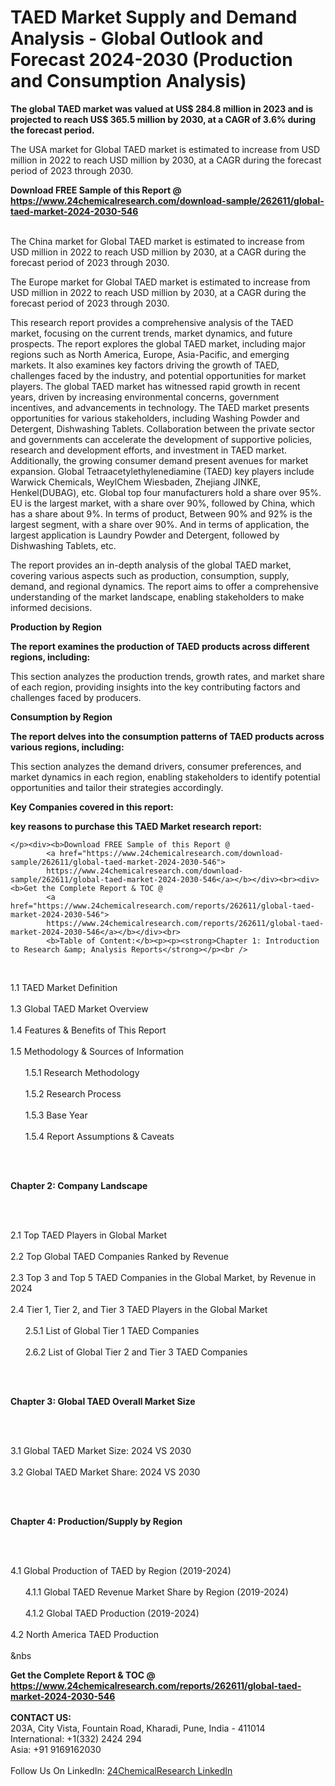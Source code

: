 <h1>TAED Market Supply and Demand Analysis - Global Outlook and Forecast 2024-2030 (Production and Consumption Analysis)</h1><p><strong>The global TAED market was valued at US$ 284.8 million in 2023 and is projected to reach US$ 365.5 million by 2030, at a CAGR of 3.6% during the forecast period. </strong></p><p>
</p><p>The USA market for Global TAED market is estimated to increase from USD million in 2022 to reach USD million by 2030, at a CAGR during the forecast period of 2023 through 2030.</p><div><b>Download FREE Sample of this Report @ 
            <a href="https://www.24chemicalresearch.com/download-sample/262611/global-taed-market-2024-2030-546">
            https://www.24chemicalresearch.com/download-sample/262611/global-taed-market-2024-2030-546</a></b></div><br><p>
</p><p>The China market for Global TAED market is estimated to increase from USD million in 2022 to reach USD million by 2030, at a CAGR during the forecast period of 2023 through 2030.</p><p>
</p><p>The Europe market for Global TAED market is estimated to increase from USD million in 2022 to reach USD million by 2030, at a CAGR during the forecast period of 2023 through 2030.</p><p>
</p><p>This research report provides a comprehensive analysis of the TAED market, focusing on the current trends, market dynamics, and future prospects. The report explores the global TAED market, including major regions such as North America, Europe, Asia-Pacific, and emerging markets. It also examines key factors driving the growth of TAED, challenges faced by the industry, and potential opportunities for market players. The global TAED market has witnessed rapid growth in recent years, driven by increasing environmental concerns, government incentives, and advancements in technology. The TAED market presents opportunities for various stakeholders, including Washing Powder and Detergent, Dishwashing Tablets. Collaboration between the private sector and governments can accelerate the development of supportive policies, research and development efforts, and investment in TAED market. Additionally, the growing consumer demand present avenues for market expansion. Global Tetraacetylethylenediamine (TAED) key players include Warwick Chemicals, WeylChem Wiesbaden, Zhejiang JINKE, Henkel(DUBAG), etc. Global top four manufacturers hold a share over 95%. EU is the largest market, with a share over 90%, followed by China, which has a share about 9%. In terms of product, Between 90% and 92% is the largest segment, with a share over 90%. And in terms of application, the largest application is Laundry Powder and Detergent, followed by Dishwashing Tablets, etc.</p><p>
</p><p>The report provides an in-depth analysis of the global TAED market, covering various aspects such as production, consumption, supply, demand, and regional dynamics. The report aims to offer a comprehensive understanding of the market landscape, enabling stakeholders to make informed decisions.</p><p>
</p><p><strong>Production by Region</strong></p><p>
</p><p><strong>The report examines the production of TAED products across different regions, including:</strong></p><p>
</p><p>
</p><p>This section analyzes the production trends, growth rates, and market share of each region, providing insights into the key contributing factors and challenges faced by producers.</p><p>
</p><p><strong>Consumption by Region</strong></p><p>
</p><p><strong>The report delves into the consumption patterns of TAED products across various regions, including:</strong></p><p>
</p><p>
</p><p>This section analyzes the demand drivers, consumer preferences, and market dynamics in each region, enabling stakeholders to identify potential opportunities and tailor their strategies accordingly.</p><p>
<strong>Key Companies covered in this report:</strong></p><p>
</p><p>
</p><p><strong>key reasons to purchase this TAED Market research report:</strong></p><p>

	</p><div><b>Download FREE Sample of this Report @ 
            <a href="https://www.24chemicalresearch.com/download-sample/262611/global-taed-market-2024-2030-546">
            https://www.24chemicalresearch.com/download-sample/262611/global-taed-market-2024-2030-546</a></b></div><br><div><b>Get the Complete Report & TOC @ 
            <a href="https://www.24chemicalresearch.com/reports/262611/global-taed-market-2024-2030-546">
            https://www.24chemicalresearch.com/reports/262611/global-taed-market-2024-2030-546</a></b></div><br>
            <b>Table of Content:</b><p><p><strong>Chapter 1: Introduction to Research &amp; Analysis Reports</strong></p><br />
<br />
<p>1.1 TAED Market Definition<br /><br />
1.3 Global TAED Market Overview<br /><br />
1.4 Features &amp; Benefits of This Report<br /><br />
1.5 Methodology &amp; Sources of Information<br /><br />
&nbsp;&nbsp;&nbsp;&nbsp;&nbsp; 1.5.1 Research Methodology<br /><br />
&nbsp;&nbsp;&nbsp;&nbsp;&nbsp; 1.5.2 Research Process<br /><br />
&nbsp;&nbsp;&nbsp;&nbsp;&nbsp; 1.5.3 Base Year<br /><br />
&nbsp;&nbsp;&nbsp;&nbsp;&nbsp; 1.5.4 Report Assumptions &amp; Caveats</p><br />
<br />
<p><strong>Chapter 2: Company Landscape</strong></p><br />
<br />
<p>2.1 Top TAED Players in Global Market<br /><br />
2.2 Top Global TAED Companies Ranked by Revenue<br /><br />
2.3 Top 3 and Top 5 TAED Companies in the Global Market, by Revenue in 2024<br /><br />
2.4 Tier 1, Tier 2, and Tier 3 TAED Players in the Global Market<br /><br />
&nbsp;&nbsp;&nbsp;&nbsp;&nbsp; 2.5.1 List of Global Tier 1 TAED Companies<br /><br />
&nbsp;&nbsp;&nbsp;&nbsp;&nbsp; 2.6.2 List of Global Tier 2 and Tier 3 TAED Companies</p><br />
<br />
<p><strong>Chapter 3: Global TAED Overall Market Size</strong></p><br />
<br />
<p>3.1 Global TAED Market Size: 2024 VS 2030<br /><br />
3.2 Global TAED Market Share: 2024 VS 2030</p><br />
<br />
<p><strong>Chapter 4: Production/Supply by Region</strong></p><br />
<br />
<p>4.1 Global Production of TAED by Region (2019-2024)<br /><br />
&nbsp;&nbsp;&nbsp;&nbsp;&nbsp; 4.1.1 Global TAED Revenue Market Share by Region (2019-2024)<br /><br />
&nbsp;&nbsp;&nbsp;&nbsp;&nbsp; 4.1.2 Global TAED Production (2019-2024)<br /><br />
4.2 North America TAED Production<br /><br />
&nbs</p><div><b>Get the Complete Report & TOC @ 
            <a href="https://www.24chemicalresearch.com/reports/262611/global-taed-market-2024-2030-546">
            https://www.24chemicalresearch.com/reports/262611/global-taed-market-2024-2030-546</a></b></div><br><b>CONTACT US:</b><br>
            203A, City Vista, Fountain Road, Kharadi, Pune, India - 411014<br>
            International: +1(332) 2424 294<br>
            Asia: +91 9169162030 <br><br>
            Follow Us On LinkedIn: <a href="https://www.linkedin.com/company/24chemicalresearch/">24ChemicalResearch LinkedIn</a>